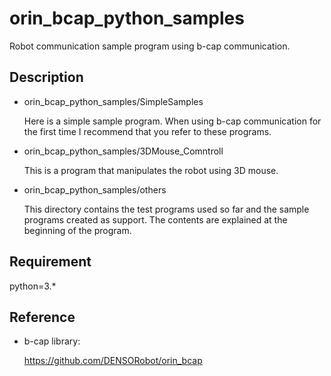 # orin_bcap_python_samples

Robot communication sample program using b-cap communication.  

## Description  

- orin_bcap_python_samples/SimpleSamples  

  Here is a simple sample program. When using b-cap communication for the first time I recommend that you refer to these programs.  

- orin_bcap_python_samples/3DMouse_Comntroll  

  This is a program that manipulates the robot using 3D mouse.  

- orin_bcap_python_samples/others  

  This directory contains the test programs used so far and the sample programs created as support. The contents are explained at the beginning of the program.
  
## Requirement

python=3.*  

## Reference

- b-cap library:  
  
  <https://github.com/DENSORobot/orin_bcap>  
